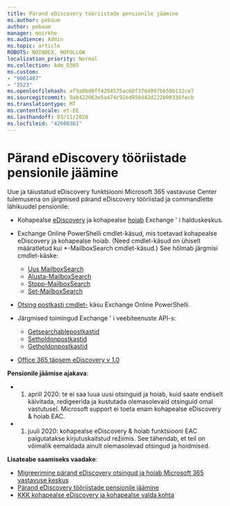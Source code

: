 ```yaml
---
title: Pärand eDiscovery tööriistade pensionile jäämine
ms.author: pebaum
author: pebaum
manager: mnirkhe
ms.audience: Admin
ms.topic: article
ROBOTS: NOINDEX, NOFOLLOW
localization_priority: Normal
ms.collection: Adm_O365
ms.custom:
- "9001487"
- "3523"
ms.openlocfilehash: af9a0bd8ff4294575ac68f37d4997bb50b132ce7
ms.sourcegitcommit: 9ab422063e5a474c92ed956d42d222b90336fecb
ms.translationtype: MT
ms.contentlocale: et-EE
ms.lasthandoff: 03/11/2020
ms.locfileid: "42600361"
---
```

# <a name="retirement-of-legacy-ediscovery-tools"></a>Pärand eDiscovery tööriistade pensionile jäämine

Uue ja täiustatud eDiscovery funktsiooni Microsoft 365 vastavuse Center tulemusena on järgmised pärand eDiscovery tööriistad ja commandlette lähikuudel pensionile:

- Kohapealse [eDiscovery](https://docs.microsoft.com/exchange/security-and-compliance/in-place-ediscovery/in-place-ediscovery) ja kohapealse [hoiab](https://docs.microsoft.com/exchange/security-and-compliance/create-or-remove-in-place-holds) Exchange ' i halduskeskus.

- Exchange Online PowerShelli cmdlet-käsud, mis toetavad kohapealse eDiscovery ja kohapealse hoiab. (Need cmdlet-käsud on ühiselt määratletud kui *-MailboxSearch cmdlet-käsud.) See hõlmab järgmisi cmdlet-käske:

    - [Uus MailboxSearch](https://docs.microsoft.com/powershell/module/exchange/policy-and-compliance-content-search/new-mailboxsearch)
    - [Alusta-MailboxSearch](https://docs.microsoft.com/powershell/module/exchange/policy-and-compliance-content-search/start-mailboxsearch)
    - [Stopp-MailboxSearch](https://docs.microsoft.com/powershell/module/exchange/policy-and-compliance-content-search/stop-mailboxsearch)
    - [Set-MailboxSearch](https://docs.microsoft.com/powershell/module/exchange/policy-and-compliance-content-search/set-mailboxsearch)

- [Otsing postkasti cmdlet-](https://docs.microsoft.com/powershell/module/exchange/mailboxes/search-mailbox?view=exchange-ps) käsu Exchange Online PowerShelli.
- Järgmised toimingud Exchange ' i veebiteenuste API-s:
    - [Getsearchablepostkastid](https://docs.microsoft.com/exchange/client-developer/web-service-reference/getsearchablemailboxes-operation)
    - [Setholdonpostkastid](https://docs.microsoft.com/exchange/client-developer/web-service-reference/setholdonmailboxes-operation)
    - [Getholdonpostkastid](https://docs.microsoft.com/exchange/client-developer/web-service-reference/getholdonmailboxes-operation)

- [Office 365 täpsem eDiscovery v 1.0](https://docs.microsoft.com/microsoft-365/compliance/office-365-advanced-ediscovery)

**Pensionile jäämise ajakava**:
- 1. aprill 2020: te ei saa luua uusi otsinguid ja hoiab, kuid saate endiselt käivitada, redigeerida ja kustutada olemasolevaid otsinguid omal vastutusel. Microsoft support ei toeta enam kohapealse eDiscovery & hoiab EAC.

- 1. juuli 2020: kohapealse eDiscovery & hoiab funktsiooni EAC paigutatakse kirjutuskaitstud režiimis. See tähendab, et teil on võimalik eemaldada ainult olemasolevad otsingud ja hoidmised.

**Lisateabe saamiseks vaadake**:

 - [Migreerimine pärand eDiscovery otsingud ja hoiab Microsoft 365 vastavuse keskus](https://docs.microsoft.com/microsoft-365/compliance/migrate-legacy-ediscovery-searches-and-holds)
 - [Pärand eDiscovery tööriistade pensionile jäämine](https://docs.microsoft.com/microsoft-365/compliance/legacy-ediscovery-retirement)
 - [KKK kohapealse eDiscovery ja kohapealse valda kohta](https://docs.microsoft.com/microsoft-365/compliance/legacy-ediscovery-retirement#faqs-about-in-place-ediscovery-and-in-place-holds)



